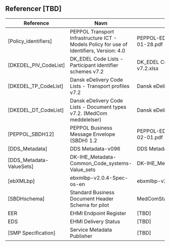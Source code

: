 ## Referencer [TBD]

| Reference | Navn | Filnavn | Placering |
| --- | --- | --- | --- |
| [Policy_identifiers] | PEPPOL Transport Infrastructure ICT - Models Policy for use of Identifiers, Version: 4.0 | PEPPOL-EDN-Policy-for-use-of-identifiers-4.0-2019-01-28.pdf | https://docs.peppol.eu/edelivery/policies/PEPPOL-EDN-Policy-for-use-of-identifiers-4.0-2019-01-28.pdf |
| [DKEDEL_PIV_CodeList] | DK_EDEL Code Lists - Participant identifier schemes v7.2 | DK_EDEL Code Lists - Participant identifier schemes v7.2.xlsx | https://medcomtest.sharepoint.com/:x:/s/MedComModerniseringsPilot2020/EQSLr01jvoROrbkqCd6yhvQBLUyxUPPAP_MX2WTBjMGRaQ?e=THfhXm | 
| [DKEDEL_TP_CodeList] | Dansk eDelivery Code Lists - Transport profiles v7.2 | Dansk eDelivery Code Lists - Transport profiles v7.2.xlsx | https://medcomtest.sharepoint.com/:x:/s/MedComModerniseringsPilot2020/EdlEjIlLDadJuy7RjD926bkB0X5X-0m1JuQG_VF8Je2f-g?e=4b7jF8 | 
| [DKEDEL_DT_CodeList] | Dansk eDelivery Code Lists - Document types v7.2. (MedCom meddelelser) | Dansk eDelivery Code Lists - Document types v7.2.xlsx | https://medcomtest.sharepoint.com/:x:/r/sites/MedComModerniseringsPilot2020/Delte%20dokumenter/eDelivery/Dansk%20eDelivery/DK_EDEL%20Code%20Lists%20-%20Document%20types%20v7.2%20-%2020211122.xlsx?d=wf68cc9cce4594eae8b8c8d26c828280c&csf=1&web=1&e=H5LYNJ | 
| [PEPPOL_SBDH12] | PEPPOL Business Message Envelope (SBDH) 1.2 | PEPPOL-EDN-Business-Message-Envelope-1.2-2019-02-01.pdf | https://medcomtest.sharepoint.com/:b:/s/MedComModerniseringsPilot2020/EeWbN0HnqcZMhel_56f8tCcB7G-boIwnP5PeoMAsDU5lCQ?e=gXR3cY | 
| [DDS_Metadata] | DDS Metadata-v096 | DDS Metadata-v096.docx | http://svn.medcom.dk/svn/drafts/Standarder/IHE/DK_profil_metadata/Metadata-v096.docx | 
| [DDS_Metadata-ValueSets] | DK-IHE_Metadata-Common_Code_systems-Value_sets | DK-IHE_Metadata-Common_Code_systems-Value_sets.xlsx | http://svn.medcom.dk/svn/drafts/Standarder/IHE/OID/DK-IHE_Metadata-Common_Code_systems-Value_sets.xlsx | 
| [ebXMLbp]	| ebxmlbp-v2.0.4-Spec-os-en	| ebxmlbp-v2.0.4-Spec-os-en.pdf | https://docs.oasis-open.org/ebxml-bp/2.0.4/OS/spec/ebxmlbp-v2.0.4-Spec-os-en.pdf | 
| [SBDHschema] | Standard Business Document Header Schema for pilot	| MedComStandardBusinessDocumentHeader_20210217.xsd	| https://medcomtest.sharepoint.com/:u:/s/MedComModerniseringsPilot2020/EdudZoIaoXtAgC_PhWGKvCwBscQxkP54bYLqWQPx86SxuQ?e=bITgGk | 
| EER | EHMI Endpoint Register | [TBD] | [TBD] |
| EDS | EHMI Delivery Status | [TBD] | [TBD] |
| [SMP Specification] | Service Metadata Publisher | [TBD] | [TBD] |

<br/>

